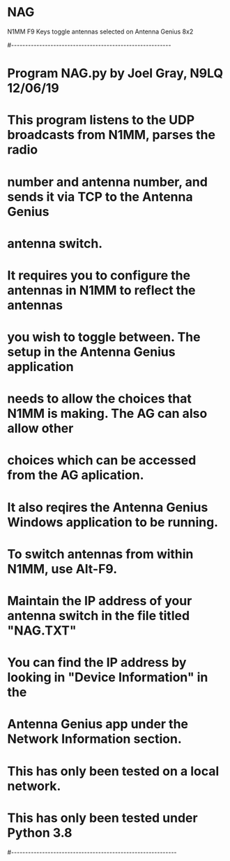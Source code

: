 # NAG
N1MM F9 Keys toggle antennas selected on Antenna Genius 8x2

#---------------------------------------------------------
# Program NAG.py by Joel Gray, N9LQ  12/06/19
 
# This program listens to the UDP broadcasts from N1MM, parses the radio
# number and antenna number, and sends it via TCP to the Antenna Genius
# antenna switch.

# It requires you to configure the antennas in N1MM to reflect the antennas
# you wish to toggle between.  The setup in the Antenna Genius application
# needs to allow the choices that N1MM is making.  The AG can also allow other
# choices which can be accessed from the AG aplication.

# It also reqires the Antenna Genius Windows application to be running.

# To switch antennas from within N1MM, use Alt-F9.

# Maintain the IP address of your antenna switch in the file titled "NAG.TXT"
# You can find the IP address by looking in "Device Information" in the
# Antenna Genius app under the Network Information section.

# This has only been tested on a local network.
# This has only been tested under Python 3.8

#-----------------------------------------------------------

